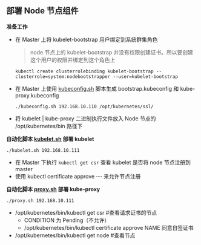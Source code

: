 ## 部署 Node 节点组件

__准备工作__
- 在 Master 上将 kubelet-bootstrap 用户绑定到系统群集角色
    >node 节点上的 kubelet-bootstrap 并没有权限创建证书。所以要创建这个用户的权限并绑定到这个角色上 
    ```
    kubectl create clusterrolebinding kubelet-bootstrap --clusterrole=system:nodebootstrapper --user=kubelet-bootstrap
    ```
- 在 Master 上使用 [kubeconfig.sh](https://github.com/lcePolarBear/Kubernetes_Basic_Config_Note/blob/master/config-files/kubeconfig.sh) 脚本生成 bootstrap.kubeconfig 和 kube-proxy.kubeconfig
    ```
    ./kubeconfig.sh 192.168.10.110 /opt/kubernetes/ssl/
    ```
- 将 kubelet | kube-proxy 二进制执行文件放入 Node 节点的 /opt/kubernetes/bin 路径下

__自动化脚本 [kubelet.sh](https://github.com/lcePolarBear/Kubernetes_Basic_Config_Note/blob/master/config-files/kubelet.sh) 部署 kubelet__
```
./kubelet.sh 192.168.10.111
```
- 在 Master 下执行 `kubectl get csr` 查看 kubelet 是否将 node 节点注册到 master
- 使用 kubectl certificate approve ···· 来允许节点注册

__自动化脚本 [proxy.sh](https://github.com/lcePolarBear/Kubernetes_Basic_Config_Note/blob/master/config-files/proxy.sh) 部署 kube-proxy__
```
./proxy.sh 192.168.10.111
```

- /opt/kubernetes/bin/kubectl get csr #查看请求证书的节点
    - CONDITION 为 Pending（不允许）
    - /opt/kubernetes/bin/kubectl certificate approve NAME 同意自签证书
- /opt/kubernetes/bin/kubectl get node #查看节点
